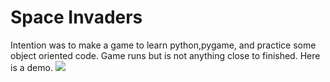# Space Invaders
Intention was to make a game to learn python,pygame, and practice some object oriented code.
Game runs but is not anything close to finished. 
Here is a demo. 
![](demo.gif)
